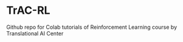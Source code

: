 # TrAC-RL
Github repo for Colab tutorials of Reinforcement Learning course by Translational AI Center
